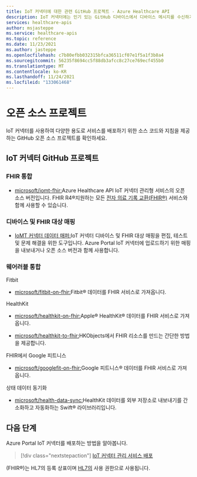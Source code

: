 ```yaml
---
title: IoT 커넥터에 대한 관련 GitHub 프로젝트 - Azure Healthcare API
description: IoT 커넥터에는 인기 있는 GitHub 디바이스에서 디바이스 메시지를 수신하기 위한 강력한 오픈 소스(GitHub) 라이브러리가 있습니다.
services: healthcare-apis
author: msjasteppe
ms.service: healthcare-apis
ms.topic: reference
ms.date: 11/23/2021
ms.author: jasteppe
ms.openlocfilehash: c7b80efbb032315bfca36511cf07e1f5a1f3b8a4
ms.sourcegitcommit: 56235f8694cc5f88db3afcc8c27ce769ecf455b0
ms.translationtype: MT
ms.contentlocale: ko-KR
ms.lasthandoff: 11/24/2021
ms.locfileid: "133061468"
---
```

# <a name="open-source-projects"></a>오픈 소스 프로젝트

IoT 커넥터를 사용하여 다양한 용도로 서비스를 배포하기 위한 소스 코드와 지침을 제공하는 GitHub 오픈 소스 프로젝트를 확인하세요. 

## <a name="iot-connector-github-projects"></a>IoT 커넥터 GitHub 프로젝트

### <a name="fhir-integration"></a>FHIR 통합

* [microsoft/iomt-fhir:](https://github.com/microsoft/iomt-fhir)Azure Healthcare API IoT 커넥터 관리형 서비스의 오픈 소스 버전입니다. FHIR R4&#174;지원하는 모든 [전자 의료 기록 교환(FHIR&#174;)](https://www.hl7.org/implement/standards/product_brief.cfm?product_id=491) 서비스와 함께 사용할 수 있습니다.

### <a name="device-and-fhir-destination-mappings"></a>디바이스 및 FHIR 대상 매핑

* [IoMT 커넥터 데이터 매퍼:](https://github.com/microsoft/iomt-fhir/tree/master/tools/data-mapper)IoT 커넥터 디바이스 및 FHIR 대상 매핑을 편집, 테스트 및 문제 해결을 위한 도구입니다. Azure Portal IoT 커넥터에 업로드하기 위한 매핑을 내보내거나 오픈 소스 버전과 함께 사용합니다.

### <a name="wearables-integration"></a>웨어러블 통합

Fitbit

* [microsoft/fitbit-on-fhir:](https://github.com/microsoft/FitbitOnFHIR)Fitbit&#174; 데이터를 FHIR 서비스로 가져옵니다.

HealthKit

* [microsoft/healthkit-on-fhir:](https://github.com/microsoft/healthkit-on-fhir)Apple&#174; HealthKit&#174; 데이터를 FHIR 서비스로 가져옵니다.

* [microsoft/healthkit-to-fhir:](https://github.com/microsoft/healthkit-to-fhir)HKObjects에서 FHIR 리소스를 만드는 간단한 방법을 제공합니다.

FHIR에서 Google 피트니스

* [microsoft/googlefit-on-fhir:](https://github.com/microsoft/googlefit-on-fhir)Google 피트니스&#174; 데이터를 FHIR 서비스로 가져옵니다.

상태 데이터 동기화

* [microsoft/health-data-sync:](https://github.com/microsoft/health-data-sync)HealthKit 데이터를 외부 저장소로 내보내기를 간소화하고 자동화하는 Swift&#174; 라이브러리입니다.

## <a name="next-steps"></a>다음 단계
Azure Portal IoT 커넥터를 배포하는 방법을 알아봅니다.

>[!div class="nextstepaction"]
>[IoT 커넥터 관리 서비스 배포](deploy-iot-connector-in-azure.md)

(FHIR&#174;)는 HL7의 등록 상표이며 [HL7의](https://hl7.org/fhir/) 사용 권한으로 사용됩니다.
